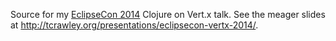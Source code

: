 Source for my [EclipseCon 2014](https://www.eclipsecon.org/na2014/)
Clojure on Vert.x talk. See the meager slides at
<http://tcrawley.org/presentations/eclipsecon-vertx-2014/>.
